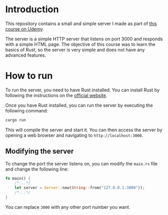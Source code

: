 # Introduction

This repository contains a small and simple server I made as part of [this course on Udemy](https://www.udemy.com/course/rust-fundamentals/?couponCode=ST20MT50724).

The server is a simple HTTP server that listens on port 3000 and responds with a simple HTML page. The objective of this course was to learn the basics of Rust, so the server is very simple and does not have any advanced features.

# How to run

To run the server, you need to have Rust installed. You can install Rust by following the instructions on the [official website](https://www.rust-lang.org/tools/install).

Once you have Rust installed, you can run the server by executing the following command:

```bash
cargo run
```

This will compile the server and start it. You can then access the server by opening a web browser and navigating to `http://localhost:3000`.

## Modifying the server

To change the port the server listens on, you can modify the `main.rs` file and change the following line:

```rust
fn main() {
    /*...*/
    let server = Server::new(String::from("127.0.0.1:3000"));
    /*...*/
}
```

You can replace `3000` with any other port number you want.